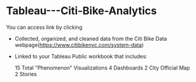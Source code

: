 # Tableau---Citi-Bike-Analytics

You can access link by clicking
- Collected, organized, and cleaned data from the Citi Bike Data webpage(https://www.citibikenyc.com/system-data)
- Linked to your Tableau Public workbook that includes:

    15 Total "Phenomenon" Visualizations
    4 Dashboards
    2 City Official Map
    2 Stories
